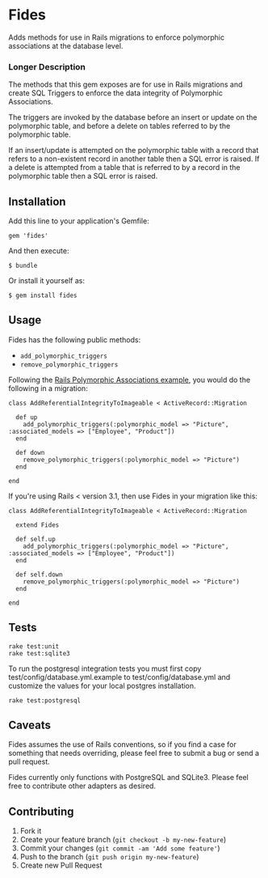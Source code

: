 # Fides

Adds methods for use in Rails migrations to enforce polymorphic associations at the database level.

### Longer Description

The methods that this gem exposes are for use in Rails migrations and create SQL Triggers to enforce
the data integrity of Polymorphic Associations.

The triggers are invoked by the database before an insert or update on the polymorphic table, and before 
a delete on tables referred to by the polymorphic table.

If an insert/update is attempted on the polymorphic table with a record that refers to a non-existent 
record in another table then a SQL error is raised. If a delete is attempted from a table that is 
referred to by a record in the polymorphic table then a SQL error is raised.

## Installation

Add this line to your application's Gemfile:

    gem 'fides'

And then execute:

    $ bundle

Or install it yourself as:

    $ gem install fides

## Usage

Fides has the following public methods:

- `add_polymorphic_triggers`
- `remove_polymorphic_triggers`

Following the [Rails Polymorphic Associations example](http://guides.rubyonrails.org/association_basics.html#polymorphic-associations),
you would do the following in a migration:

    class AddReferentialIntegrityToImageable < ActiveRecord::Migration

      def up
        add_polymorphic_triggers(:polymorphic_model => "Picture", :associated_models => ["Employee", "Product"])
      end

      def down
        remove_polymorphic_triggers(:polymorphic_model => "Picture")
      end
    
    end

If you're using Rails < version 3.1, then use Fides in your migration like this:

    class AddReferentialIntegrityToImageable < ActiveRecord::Migration

      extend Fides

      def self.up
        add_polymorphic_triggers(:polymorphic_model => "Picture", :associated_models => ["Employee", "Product"])
      end

      def self.down
        remove_polymorphic_triggers(:polymorphic_model => "Picture")
      end
    
    end

## Tests

    rake test:unit
    rake test:sqlite3

To run the postgresql integration tests you must first copy test/config/database.yml.example to test/config/database.yml
and customize the values for your local postgres installation.

    rake test:postgresql

## Caveats

Fides assumes the use of Rails conventions, so if you find a case for something that needs overriding, 
please feel free to submit a bug or send a pull request.

Fides currently only functions with PostgreSQL and SQLite3. Please feel free to contribute other adapters as desired.

## Contributing

1. Fork it
2. Create your feature branch (`git checkout -b my-new-feature`)
3. Commit your changes (`git commit -am 'Add some feature'`)
4. Push to the branch (`git push origin my-new-feature`)
5. Create new Pull Request
